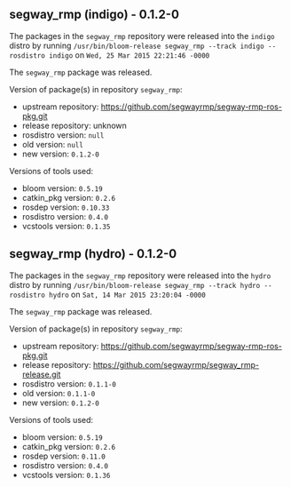 ## segway_rmp (indigo) - 0.1.2-0

The packages in the `segway_rmp` repository were released into the `indigo` distro by running `/usr/bin/bloom-release segway_rmp --track indigo --rosdistro indigo` on `Wed, 25 Mar 2015 22:21:46 -0000`

The `segway_rmp` package was released.

Version of package(s) in repository `segway_rmp`:
- upstream repository: https://github.com/segwayrmp/segway-rmp-ros-pkg.git
- release repository: unknown
- rosdistro version: `null`
- old version: `null`
- new version: `0.1.2-0`

Versions of tools used:
- bloom version: `0.5.19`
- catkin_pkg version: `0.2.6`
- rosdep version: `0.10.33`
- rosdistro version: `0.4.0`
- vcstools version: `0.1.35`


## segway_rmp (hydro) - 0.1.2-0

The packages in the `segway_rmp` repository were released into the `hydro` distro by running `/usr/bin/bloom-release segway_rmp --track hydro --rosdistro hydro` on `Sat, 14 Mar 2015 23:20:04 -0000`

The `segway_rmp` package was released.

Version of package(s) in repository `segway_rmp`:
- upstream repository: https://github.com/segwayrmp/segway-rmp-ros-pkg.git
- release repository: https://github.com/segwayrmp/segway_rmp-release.git
- rosdistro version: `0.1.1-0`
- old version: `0.1.1-0`
- new version: `0.1.2-0`

Versions of tools used:
- bloom version: `0.5.19`
- catkin_pkg version: `0.2.6`
- rosdep version: `0.11.0`
- rosdistro version: `0.4.0`
- vcstools version: `0.1.36`


